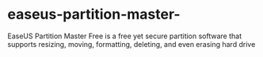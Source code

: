 # easeus-partition-master-
EaseUS Partition Master Free is a free yet secure partition software that supports resizing, moving, formatting, deleting, and even erasing hard drive
